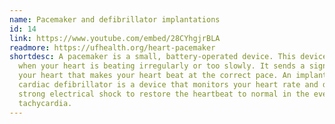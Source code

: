 ```yaml
---
name: Pacemaker and defibrillator implantations
id: 14
link: https://www.youtube.com/embed/28CYhgjrBLA
readmore: https://ufhealth.org/heart-pacemaker
shortdesc: A pacemaker is a small, battery-operated device. This device senses
  when your heart is beating irregularly or too slowly. It sends a signal to
  your heart that makes your heart beat at the correct pace. An implantable
  cardiac defibrillator is a device that monitors your heart rate and delivers a
  strong electrical shock to restore the heartbeat to normal in the event of
  tachycardia.
---
```

